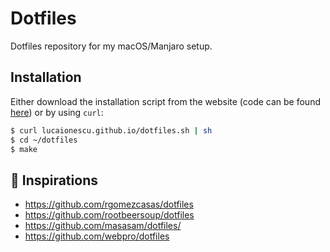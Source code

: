 # Dotfiles
Dotfiles repository for my macOS/Manjaro setup.

## Installation
Either download the installation script from the website (code can be found [here](https://github.com/lucaionescu/lucaionescu.github.io/blob/master/dotfiles.sh)) or by using `curl`:

```bash
$ curl lucaionescu.github.io/dotfiles.sh | sh
$ cd ~/dotfiles
$ make
```

## 🙏 Inspirations
 - https://github.com/rgomezcasas/dotfiles
 - https://github.com/rootbeersoup/dotfiles
 - https://github.com/masasam/dotfiles/
 - https://github.com/webpro/dotfiles